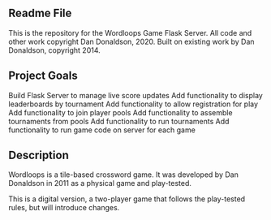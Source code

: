 ## Readme File

This is the repository for the Wordloops Game Flask Server. All code and other work copyright Dan Donaldson, 2020. Built on existing work by Dan Donaldson, copyright 2014.

## Project Goals

Build Flask Server to manage live score updates
Add functionality to display leaderboards by tournament
Add functionality to allow registration for play
Add functionality to join player pools
Add functionality to assemble tournaments from pools
Add functionality to run tournaments
Add functionality to run game code on server for each game

## Description

Wordloops is a tile-based crossword game. It was developed by Dan Donaldson in 2011 as a physical game and play-tested.

This is a digital version, a two-player game that follows the play-tested rules, but will introduce changes.

